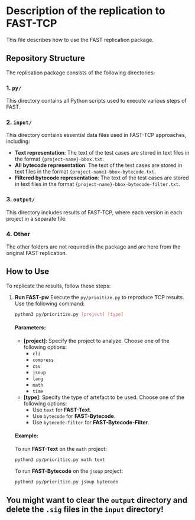 # Description of the replication to FAST-TCP

This file describes how to use the FAST replication package.

## Repository Structure

The replication package consists of the following directories:

### 1. `py/`
This directory contains all Python scripts used to execute various steps of FAST.

### 2. `input/`
This directory contains essential data files used in FAST-TCP approaches, including:
- **Text representation**: The text of the test cases are stored in text files in the format `{project-name}-bbox.txt`.
- **All bytecode representation**: The text of the test cases are stored in text files in the format `{project-name}-bbox-bytecode.txt`.
- **Filtered bytecode representation**: The text of the test cases are stored in text files in the format `{project-name}-bbox-bytecode-filter.txt`.

### 3. `output/`
This directory includes results of FAST-TCP, where each version in each project in a separate file.

### 4. Other
The other folders are not required in the package and are here from the original FAST replication.

## How to Use

To replicate the results, follow these steps:

1. **Run FAST-pw**
   Execute the `py/prioitize.py` to reproduce TCP results. Use the following command:

    ```bash
    python3 py/prioritize.py [project] [type]
    ```

    #### Parameters:
    - **[project]**: Specify the project to analyze. Choose one of the following options:
        - `cli`
        - `compress`
        - `csv`
        - `jsoup`
        - `lang`
        - `math`
        - `time`
    - **[type]**: Specify the type of artefact to be used. Choose one of the following options:
        - Use `text` for **FAST-Text**.
        - Use `bytecode` for **FAST-Bytecode**.
        - Use `bytecode-filter` for **FAST-Bytecode-Filter**.

    #### Example:
    To run **FAST-Text** on the `math` project:
    ```bash
    python3 py/prioritize.py math text
    ```

    To run **FAST-Bytecode** on the `jsoup` project:
    ```bash
    python3 py/prioritize.py jsoup bytecode
    ```

## You might want to clear the `output` directory and delete the `.sig` files in the `input` directory!